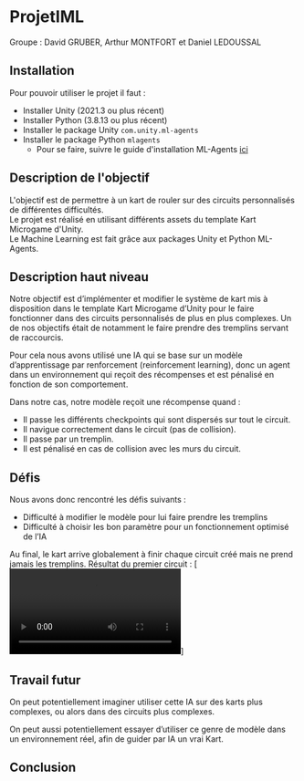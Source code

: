 # ProjetIML

Groupe : David GRUBER, Arthur MONTFORT et Daniel LEDOUSSAL

## Installation
Pour pouvoir utiliser le projet il faut :
* Installer Unity (2021.3 ou plus récent)
* Installer Python (3.8.13 ou plus récent)
* Installer le package Unity `com.unity.ml-agents`
* Installer le package Python `mlagents`
    * Pour se faire, suivre le guide d'installation ML-Agents [ici](https://github.com/Unity-Technologies/ml-agents/blob/develop/docs/Installation.md)


## Description de l'objectif
L'objectif est de permettre à un kart de rouler sur des circuits personnalisés de différentes difficultés.  
Le projet est réalisé en utilisant différents assets du template Kart Microgame d'Unity.  
Le Machine Learning est fait grâce aux packages Unity et Python ML-Agents.

## Description haut niveau
Notre objectif est d’implémenter et modifier le système de kart mis à disposition dans le template Kart Microgame d’Unity pour le faire fonctionner dans des circuits personnalisés de plus en plus complexes. Un de nos objectifs était de notamment le faire prendre des tremplins servant de raccourcis. 

Pour cela nous avons utilisé une IA qui se base sur un modèle d’apprentissage par renforcement (reinforcement learning), donc un agent dans un environnement qui reçoit des récompenses et est pénalisé en fonction de son comportement.

Dans notre cas, notre modèle reçoit une récompense quand : 
* Il passe les différents checkpoints qui sont dispersés sur tout le circuit.
* Il navigue correctement dans le circuit (pas de collision).
* Il passe par un tremplin.
* Il est pénalisé en cas de collision avec les murs du circuit.

## Défis
Nous avons donc rencontré les défis suivants : 
* Difficulté à modifier le modèle pour lui faire prendre les tremplins
* Difficulté à choisir les bon paramètre pour un fonctionnement optimisé de l’IA

Au final, le kart arrive globalement à finir chaque circuit créé mais ne prend jamais les tremplins.
Résultat du premier circuit :
[![](https://user-images.githubusercontent.com/106980305/212549369-7a6f992f-06b2-4a17-ad9b-c30f005fbb38.mp4)]


## Travail futur
On peut potentiellement imaginer utiliser cette IA sur des karts plus complexes, ou alors dans des circuits plus complexes. 

On peut aussi potentiellement essayer d’utiliser ce genre de modèle dans un environnement réel, afin de guider par IA un vrai Kart.

## Conclusion


